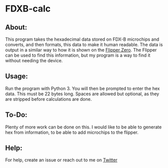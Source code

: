 # FDXB-calc
## About:
This program takes the hexadecimal data stored on FDX-B microchips and converts, and then formats, this data to make it human readable. The data is output in a similar way to how it is shown on the [Flipper Zero](https://flipperzero.one). The Flipper can be used to find this information, but my program is a way to find it without needing the device.

## Usage:
Run the program with Python 3. You will then be prompted to enter the hex data. This must be 22 bytes long. Spaces are allowed but optional, as they are stripped before calculations are done.

## To-Do:
Plenty of more work can be done on this. I would like to be able to generate hex from information, to be able to add microchips to the flipper.

## Help:
For help, create an issue or reach out to me on [Twitter](https://twitter.com/undedinside)
